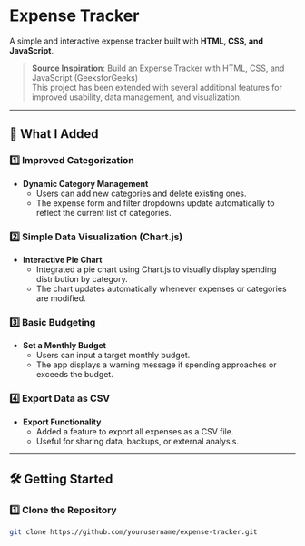 # Expense Tracker

A simple and interactive expense tracker built with **HTML, CSS, and JavaScript**.

> **Source Inspiration**: Build an Expense Tracker with HTML, CSS, and JavaScript (GeeksforGeeks)  
> This project has been extended with several additional features for improved usability, data management, and visualization.

---

## 🚀 What I Added

### 1️⃣ Improved Categorization
- **Dynamic Category Management**  
  - Users can add new categories and delete existing ones.
  - The expense form and filter dropdowns update automatically to reflect the current list of categories.

### 2️⃣ Simple Data Visualization (Chart.js)
- **Interactive Pie Chart**  
  - Integrated a pie chart using Chart.js to visually display spending distribution by category.
  - The chart updates automatically whenever expenses or categories are modified.

### 3️⃣ Basic Budgeting
- **Set a Monthly Budget**  
  - Users can input a target monthly budget.
  - The app displays a warning message if spending approaches or exceeds the budget.

### 4️⃣ Export Data as CSV
- **Export Functionality**  
  - Added a feature to export all expenses as a CSV file.
  - Useful for sharing data, backups, or external analysis.

---

## 🛠 Getting Started

### 1️⃣ Clone the Repository

```bash
git clone https://github.com/yourusername/expense-tracker.git
